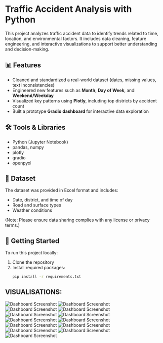 # Traffic Accident Analysis with Python

This project analyzes traffic accident data to identify trends related to time, location, and environmental factors. It includes data cleaning, feature engineering, and interactive visualizations to support better understanding and decision-making.

## 📊 Features

- Cleaned and standardized a real-world dataset (dates, missing values, text inconsistencies)
- Engineered new features such as **Month**, **Day of Week**, and **Weekend/Weekday**
- Visualized key patterns using **Plotly**, including top districts by accident count
- Built a prototype **Gradio dashboard** for interactive data exploration

## 🛠 Tools & Libraries

- Python (Jupyter Notebook)
- pandas, numpy
- plotly
- gradio
- openpyxl

## 📁 Dataset

The dataset was provided in Excel format and includes:
- Date, district, and time of day
- Road and surface types
- Weather conditions

(Note: Please ensure data sharing complies with any license or privacy terms.)

## 🚀 Getting Started

To run this project locally:

1. Clone the repository
2. Install required packages:
   ```bash
   pip install -r requirements.txt

## VISUALISATIONS:
![Dashboard Screenshot](./images/Screenshot%202025-04-20%20150612.png)
![Dashboard Screenshot](./images/Screenshot%202025-04-20%20151002.png)
![Dashboard Screenshot](./images/Screenshot%202025-04-20%20151010.png)
![Dashboard Screenshot](./images/Screenshot%202025-04-20%20151017.png)
![Dashboard Screenshot](./images/Screenshot%202025-04-20%20151025.png)
![Dashboard Screenshot](./images/Screenshot%202025-04-20%20151033.png)
![Dashboard Screenshot](./images/Screenshot%202025-04-20%20151040.png)
![Dashboard Screenshot](./images/Screenshot%202025-04-20%20151046.png)
![Dashboard Screenshot](./images/Screenshot%202025-04-20%20151055.png)
![Dashboard Screenshot](./images/Screenshot%202025-04-20%20151103.png)
![Dashboard Screenshot](./images/Screenshot%202025-04-20%20151110.png)
![Dashboard Screenshot](./images/Screenshot%202025-04-20%20151117.png)
![Dashboard Screenshot](./images/Screenshot%202025-04-20%20151125.png)


